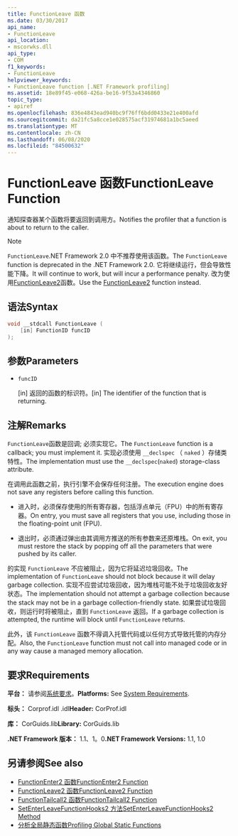 ```yaml
---
title: FunctionLeave 函数
ms.date: 03/30/2017
api_name:
- FunctionLeave
api_location:
- mscorwks.dll
api_type:
- COM
f1_keywords:
- FunctionLeave
helpviewer_keywords:
- FunctionLeave function [.NET Framework profiling]
ms.assetid: 18e89f45-e068-426a-be16-9f53a4346860
topic_type:
- apiref
ms.openlocfilehash: 836e4843ead940bc9f76ff6bdd0433e21e400afd
ms.sourcegitcommit: da21fc5a8cce1e028575acf31974681a1bc5aeed
ms.translationtype: MT
ms.contentlocale: zh-CN
ms.lasthandoff: 06/08/2020
ms.locfileid: "84500632"
---
```

# <a name="functionleave-function"></a><span data-ttu-id="440ea-102">FunctionLeave 函数</span><span class="sxs-lookup"><span data-stu-id="440ea-102">FunctionLeave Function</span></span>
<span data-ttu-id="440ea-103">通知探查器某个函数将要返回到调用方。</span><span class="sxs-lookup"><span data-stu-id="440ea-103">Notifies the profiler that a function is about to return to the caller.</span></span>  
  
> [!NOTE]
> <span data-ttu-id="440ea-104">`FunctionLeave`.NET Framework 2.0 中不推荐使用该函数。</span><span class="sxs-lookup"><span data-stu-id="440ea-104">The `FunctionLeave` function is deprecated in the .NET Framework 2.0.</span></span> <span data-ttu-id="440ea-105">它将继续运行，但会导致性能下降。</span><span class="sxs-lookup"><span data-stu-id="440ea-105">It will continue to work, but will incur a performance penalty.</span></span> <span data-ttu-id="440ea-106">改为使用[FunctionLeave2](functionleave2-function.md)函数。</span><span class="sxs-lookup"><span data-stu-id="440ea-106">Use the [FunctionLeave2](functionleave2-function.md) function instead.</span></span>  
  
## <a name="syntax"></a><span data-ttu-id="440ea-107">语法</span><span class="sxs-lookup"><span data-stu-id="440ea-107">Syntax</span></span>  
  
```cpp  
void __stdcall FunctionLeave (  
    [in] FunctionID funcID  
);  
```  
  
## <a name="parameters"></a><span data-ttu-id="440ea-108">参数</span><span class="sxs-lookup"><span data-stu-id="440ea-108">Parameters</span></span>

- `funcID`

  <span data-ttu-id="440ea-109">\[in] 返回的函数的标识符。</span><span class="sxs-lookup"><span data-stu-id="440ea-109">\[in] The identifier of the function that is returning.</span></span>

## <a name="remarks"></a><span data-ttu-id="440ea-110">注解</span><span class="sxs-lookup"><span data-stu-id="440ea-110">Remarks</span></span>  
 <span data-ttu-id="440ea-111">`FunctionLeave`函数是回调; 必须实现它。</span><span class="sxs-lookup"><span data-stu-id="440ea-111">The `FunctionLeave` function is a callback; you must implement it.</span></span> <span data-ttu-id="440ea-112">实现必须使用 `__declspec` （ `naked` ）存储类特性。</span><span class="sxs-lookup"><span data-stu-id="440ea-112">The implementation must use the `__declspec`(`naked`) storage-class attribute.</span></span>  
  
 <span data-ttu-id="440ea-113">在调用此函数之前，执行引擎不会保存任何注册。</span><span class="sxs-lookup"><span data-stu-id="440ea-113">The execution engine does not save any registers before calling this function.</span></span>  
  
- <span data-ttu-id="440ea-114">进入时，必须保存使用的所有寄存器，包括浮点单元（FPU）中的所有寄存器。</span><span class="sxs-lookup"><span data-stu-id="440ea-114">On entry, you must save all registers that you use, including those in the floating-point unit (FPU).</span></span>  
  
- <span data-ttu-id="440ea-115">退出时，必须通过弹出由其调用方推送的所有参数来还原堆栈。</span><span class="sxs-lookup"><span data-stu-id="440ea-115">On exit, you must restore the stack by popping off all the parameters that were pushed by its caller.</span></span>  
  
 <span data-ttu-id="440ea-116">的实现 `FunctionLeave` 不应被阻止，因为它将延迟垃圾回收。</span><span class="sxs-lookup"><span data-stu-id="440ea-116">The implementation of `FunctionLeave` should not block because it will delay garbage collection.</span></span> <span data-ttu-id="440ea-117">实现不应尝试垃圾回收，因为堆栈可能不处于垃圾回收友好状态。</span><span class="sxs-lookup"><span data-stu-id="440ea-117">The implementation should not attempt a garbage collection because the stack may not be in a garbage collection-friendly state.</span></span> <span data-ttu-id="440ea-118">如果尝试垃圾回收，则运行时将被阻止，直到 `FunctionLeave` 返回。</span><span class="sxs-lookup"><span data-stu-id="440ea-118">If a garbage collection is attempted, the runtime will block until `FunctionLeave` returns.</span></span>  
  
 <span data-ttu-id="440ea-119">此外，该 `FunctionLeave` 函数不得调入托管代码或以任何方式导致托管的内存分配。</span><span class="sxs-lookup"><span data-stu-id="440ea-119">Also, the `FunctionLeave` function must not call into managed code or in any way cause a managed memory allocation.</span></span>  
  
## <a name="requirements"></a><span data-ttu-id="440ea-120">要求</span><span class="sxs-lookup"><span data-stu-id="440ea-120">Requirements</span></span>  
 <span data-ttu-id="440ea-121">**平台：** 请参阅[系统要求](../../get-started/system-requirements.md)。</span><span class="sxs-lookup"><span data-stu-id="440ea-121">**Platforms:** See [System Requirements](../../get-started/system-requirements.md).</span></span>  
  
 <span data-ttu-id="440ea-122">**标头：** Corprof.idl .idl</span><span class="sxs-lookup"><span data-stu-id="440ea-122">**Header:** CorProf.idl</span></span>  
  
 <span data-ttu-id="440ea-123">**库：** CorGuids.lib</span><span class="sxs-lookup"><span data-stu-id="440ea-123">**Library:** CorGuids.lib</span></span>  
  
 <span data-ttu-id="440ea-124">**.NET Framework 版本：** 1.1、1。0</span><span class="sxs-lookup"><span data-stu-id="440ea-124">**.NET Framework Versions:** 1.1, 1.0</span></span>  
  
## <a name="see-also"></a><span data-ttu-id="440ea-125">另请参阅</span><span class="sxs-lookup"><span data-stu-id="440ea-125">See also</span></span>

- [<span data-ttu-id="440ea-126">FunctionEnter2 函数</span><span class="sxs-lookup"><span data-stu-id="440ea-126">FunctionEnter2 Function</span></span>](functionenter2-function.md)
- [<span data-ttu-id="440ea-127">FunctionLeave2 函数</span><span class="sxs-lookup"><span data-stu-id="440ea-127">FunctionLeave2 Function</span></span>](functionleave2-function.md)
- [<span data-ttu-id="440ea-128">FunctionTailcall2 函数</span><span class="sxs-lookup"><span data-stu-id="440ea-128">FunctionTailcall2 Function</span></span>](functiontailcall2-function.md)
- [<span data-ttu-id="440ea-129">SetEnterLeaveFunctionHooks2 方法</span><span class="sxs-lookup"><span data-stu-id="440ea-129">SetEnterLeaveFunctionHooks2 Method</span></span>](icorprofilerinfo2-setenterleavefunctionhooks2-method.md)
- [<span data-ttu-id="440ea-130">分析全局静态函数</span><span class="sxs-lookup"><span data-stu-id="440ea-130">Profiling Global Static Functions</span></span>](profiling-global-static-functions.md)
